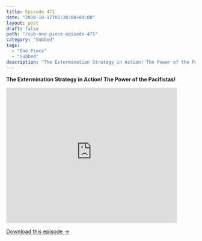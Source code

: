 ```yaml
---
title: Episode 471
date: "2010-10-17T05:30:00+00:00"
layout: post
draft: false
path: "/sub-one-piece-episode-471"
category: "Subbed"
tags:
  - "One Piece"
  - "Subbed"
description: "The Extermination Strategy in Action! The Power of the Pacifistas!"
---
```


**The Extermination Strategy in Action! The Power of the Pacifistas!**

<iframe width="640" height="360" src="https://www.rapidvideo.com/e/G6FRPEW29H" frameborder="0" marginwidth=0 marginheight=0 scrolling=no allowfullscreen style="max-width:90%;"></iframe>

<a href="http://ouo.io/qs/eCodkFEQ?s=https://www.rapidvideo.com/d/G6FRPEW29H" class="styled_a">Download this episode →</a>

